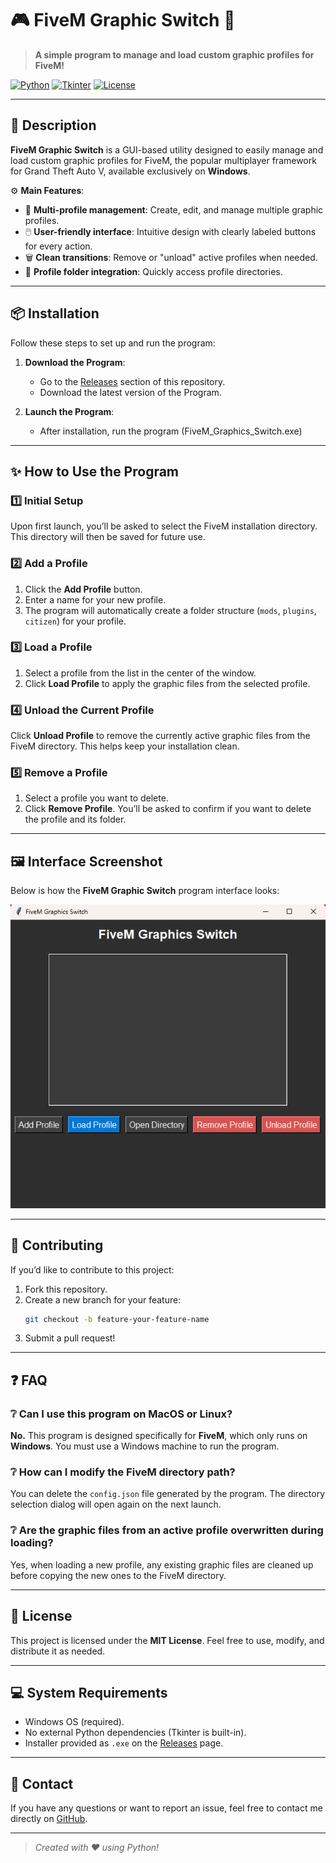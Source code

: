 # 🎮 FiveM Graphic Switch 🚀

> **A simple program to manage and load custom graphic profiles for FiveM!**

[![Python](https://img.shields.io/badge/python-v3.10+-blue.svg?style=for-the-badge&logo=python)](https://www.python.org/)
[![Tkinter](https://img.shields.io/badge/gui-Tkinter-informational?style=for-the-badge&logo=python)](https://wiki.python.org/moin/TkInter)
[![License](https://img.shields.io/badge/license-MIT-green.svg?style=for-the-badge)](LICENSE)

---

## 📖 Description

**FiveM Graphic Switch** is a GUI-based utility designed to easily manage and load custom graphic profiles for FiveM, the popular multiplayer framework for Grand Theft Auto V, available exclusively on **Windows**.

⚙️ **Main Features**:
- 🌟 **Multi-profile management**: Create, edit, and manage multiple graphic profiles.
- 🖱️ **User-friendly interface**: Intuitive design with clearly labeled buttons for every action.
- 🗑️ **Clean transitions**: Remove or "unload" active profiles when needed.
- 📂 **Profile folder integration**: Quickly access profile directories.

---

## 📦 Installation

Follow these steps to set up and run the program:

1. **Download the Program**:
   - Go to the [Releases](https://github.com/yourusername/fivem-graphic-switch/releases) section of this repository.
   - Download the latest version of the Program.

2. **Launch the Program**:
   - After installation, run the program (FiveM_Graphics_Switch.exe)
---

## ✨ How to Use the Program

### 1️⃣ **Initial Setup**
Upon first launch, you’ll be asked to select the FiveM installation directory. This directory will then be saved for future use.

### 2️⃣ **Add a Profile**
1. Click the **Add Profile** button.
2. Enter a name for your new profile.
3. The program will automatically create a folder structure (`mods`, `plugins`, `citizen`) for your profile.

### 3️⃣ **Load a Profile**
1. Select a profile from the list in the center of the window.
2. Click **Load Profile** to apply the graphic files from the selected profile.

### 4️⃣ **Unload the Current Profile**
Click **Unload Profile** to remove the currently active graphic files from the FiveM directory. This helps keep your installation clean.

### 5️⃣ **Remove a Profile**
1. Select a profile you want to delete.
2. Click **Remove Profile**. You’ll be asked to confirm if you want to delete the profile and its folder.

---

## 🖼️ Interface Screenshot

Below is how the **FiveM Graphic Switch** program interface looks:

![Interface Screenshot](img.png)

---

## 🚀 Contributing

If you’d like to contribute to this project:
1. Fork this repository.
2. Create a new branch for your feature:
   ```bash
   git checkout -b feature-your-feature-name
   ```
3. Submit a pull request!

---

## ❓ FAQ

### ❔ Can I use this program on MacOS or Linux?
**No.** This program is designed specifically for **FiveM**, which only runs on **Windows**. You must use a Windows machine to run the program.

### ❔ How can I modify the FiveM directory path?
You can delete the `config.json` file generated by the program. The directory selection dialog will open again on the next launch.

### ❔ Are the graphic files from an active profile overwritten during loading?
Yes, when loading a new profile, any existing graphic files are cleaned up before copying the new ones to the FiveM directory.

---

## 📝 License

This project is licensed under the **MIT License**. Feel free to use, modify, and distribute it as needed.

---

## 💻 System Requirements

- Windows OS (required).
- No external Python dependencies (Tkinter is built-in).
- Installer provided as `.exe` on the [Releases](https://github.com/yourusername/fivem-graphic-switch/releases) page.

---

## 📢 Contact

If you have any questions or want to report an issue, feel free to contact me directly on [GitHub](https://github.com/yourusername).

---

> *Created with ❤️ using Python!*
